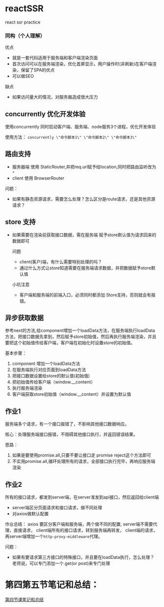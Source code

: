 # reactSSR
react ssr practice


### 同构（个人理解）
优点
- 就是一套代码适用于服务端和客户端渲染页面
- 首次访问可以在服务端渲染，优化首屏显示，用户操作时(非刷新)在客户端渲染，保留了SPA的优点
- 可以做SEO

缺点
- 如果访问量大的情况，对服务器造成很大压力


## concurrently 优化开发体验
使用concurrently 同时启动客户端、服务端、node服务3个进程，优化开发体验

使用方法：
`concurrently \"命令脚本1\" \"命令脚本2\" \"命令脚本3\"`


## 路由支持

- 服务器端 使用 StaticRouter,并把req.url赋予给location,同时把路由监听改为 `*`
- client 使用 BrowserRouter

问题：
- 如果有静态资源请求，需要怎么处理？怎么区分是route请求，还是其他资源请求？



## store 支持
- 如果需要在渲染前获取接口数据，需在服务端 赋予store默认值为请求回来的数据即可

    问题
    - client(客户)端，有什么需要特别处理的吗？
    - 通过什么方式让store知道需要在服务端请求数据，并把数据赋予store默认值

    小坑注意
    - 客户端和服务端的前端入口，必须同时都添加 Store支持，否则就会有报错。


## 异步获取数据
参考next的方法,给component增加一个loadData方法，在服务端执行loadData方法，把接口数据先拿到，然后赋予store初始值，然后再执行服务端渲染，并且要把这个初始值传给客户端，客户端在初始化时设置store的初始值。

基本步骤：
1. component 增加一个loadData方法
2. 在服务端执行对应页面到loadData方法
3. 把接口数据设置给store的默认值(初始值)
4. 把初始值传给客户端（window.__content）
5. 执行服务端渲染
6. 客户端获取store初始值（window.__content）并设置为默认值


## 作业1
服务端多个请求，有一个接口报错了，不影响其他接口数据响应。

核心：处理服务端接口报错，不阻碍其他接口执行，并返回错误结果。

思路：
1. 如果是要使用promise.all,只要不要让接口走 promise reject这个方法即可
2. 不实用promise.all,循环处理所有的请求，全部接口执行完毕，再响应服务端渲染


## 作业2 
所有的接口请求，都发到server端，在server准发到api接口，然后返回给client端

- server端区分页面请求和接口请求，做不同处理
- 对axios做默认配置

作业总结：
axios 要区分客户端和服务端，两个做不同的配置,
server端不需要代理，直接请求，
client端所有的接口请求，转到服务端再转发，
client端的请求，再server端增加一个`http-proxy-middleware`代理。


问题：
- 如果有要请求第三方接口的特殊接口，并且要在loadData执行，怎么处理？
老师说，可以专门添加一个.get(or post)来专门处理


# 第四第五节笔记和总结：
[第四节课笔记和总结](lesson4.md)
